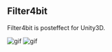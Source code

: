 Filter4bit
---

Filter4bit is posteffect for Unity3D.

![gif](https://cloud.githubusercontent.com/assets/3889597/13756193/1b090eda-ea62-11e5-8bfd-b58c0ee0f926.gif)
![gif](http://notargs.com/blog/wp-content/uploads/2016/03/無題-1.gif)
